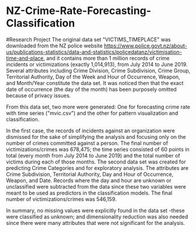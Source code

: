 # NZ-Crime-Rate-Forecasting-Classification
#Research Project
The original data set "VICTIMS_TIMEPLACE" was downloaded from the NZ police website https://www.police.govt.nz/about-us/publications-statistics/data-and-statistics/policedatanz/victimisation-time-and-place, and it contains more than 1 million records of crime incidents or victimizations (exactly 1,014,913), from July 2014 to June 2019. Several attributes including Crime Division, Crime Subdivision, Crime Group, Territorial Authority, Day of the Week and Hour of Occurrence, Weapon, and Month/Year constitute the data set. It was noticed then that the exact date of occurrence (the day of the month) has been purposely omitted because of privacy issues.

From this data set, two more were generated: One for forecasting crime rate with time series ("mvic.csv") and the other for pattern visualization and classification.

In the first case, the records of incidents against an organization were dismissed for the sake of simplifying the analysis and focusing only on the number of crimes committed against a person. The final number of victimizations/crimes was 678,475; the time series consisted of 60 points in total (every month from July 2014 to June 2019) and the total number of victims during each of those months. The second data set was created for predicting Crime Categories and for exploratory analysis. The attributes are Crime Subdivision, Territorial Authority, Day and Hour of Occurrence, Weapon, and Date. Records where the day and hour are unknown or unclassified were subtracted from the data since these two variables were meant to be used as predictors in the classification models. The final number of victimizations/crimes was 546,159.

In summary, no missing values were explicitly found in the data set -these were classified as unknown; and dimensionality reduction was also needed since there were many attributes that were not significant for the analysis. 
